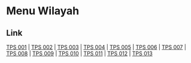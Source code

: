 # Menu Wilayah

## Link

[TPS 001](https://github.com/gigit-pemilu/pemilu-2024-15-jambi/tree/main/pileg-dpr/hitung-suara/sub/15-jambi/sub/09-tebo/sub/07-rimbo-ulu/sub/2003-sumber-sari/sub/001-tps)
 | 
[TPS 002](https://github.com/gigit-pemilu/pemilu-2024-15-jambi/tree/main/pileg-dpr/hitung-suara/sub/15-jambi/sub/09-tebo/sub/07-rimbo-ulu/sub/2003-sumber-sari/sub/002-tps)
 | 
[TPS 003](https://github.com/gigit-pemilu/pemilu-2024-15-jambi/tree/main/pileg-dpr/hitung-suara/sub/15-jambi/sub/09-tebo/sub/07-rimbo-ulu/sub/2003-sumber-sari/sub/003-tps)
 | 
[TPS 004](https://github.com/gigit-pemilu/pemilu-2024-15-jambi/tree/main/pileg-dpr/hitung-suara/sub/15-jambi/sub/09-tebo/sub/07-rimbo-ulu/sub/2003-sumber-sari/sub/004-tps)
 | 
[TPS 005](https://github.com/gigit-pemilu/pemilu-2024-15-jambi/tree/main/pileg-dpr/hitung-suara/sub/15-jambi/sub/09-tebo/sub/07-rimbo-ulu/sub/2003-sumber-sari/sub/005-tps)
 | 
[TPS 006](https://github.com/gigit-pemilu/pemilu-2024-15-jambi/tree/main/pileg-dpr/hitung-suara/sub/15-jambi/sub/09-tebo/sub/07-rimbo-ulu/sub/2003-sumber-sari/sub/006-tps)
 | 
[TPS 007](https://github.com/gigit-pemilu/pemilu-2024-15-jambi/tree/main/pileg-dpr/hitung-suara/sub/15-jambi/sub/09-tebo/sub/07-rimbo-ulu/sub/2003-sumber-sari/sub/007-tps)
 | 
[TPS 008](https://github.com/gigit-pemilu/pemilu-2024-15-jambi/tree/main/pileg-dpr/hitung-suara/sub/15-jambi/sub/09-tebo/sub/07-rimbo-ulu/sub/2003-sumber-sari/sub/008-tps)
 | 
[TPS 009](https://github.com/gigit-pemilu/pemilu-2024-15-jambi/tree/main/pileg-dpr/hitung-suara/sub/15-jambi/sub/09-tebo/sub/07-rimbo-ulu/sub/2003-sumber-sari/sub/009-tps)
 | 
[TPS 010](https://github.com/gigit-pemilu/pemilu-2024-15-jambi/tree/main/pileg-dpr/hitung-suara/sub/15-jambi/sub/09-tebo/sub/07-rimbo-ulu/sub/2003-sumber-sari/sub/010-tps)
 | 
[TPS 011](https://github.com/gigit-pemilu/pemilu-2024-15-jambi/tree/main/pileg-dpr/hitung-suara/sub/15-jambi/sub/09-tebo/sub/07-rimbo-ulu/sub/2003-sumber-sari/sub/011-tps)
 | 
[TPS 012](https://github.com/gigit-pemilu/pemilu-2024-15-jambi/tree/main/pileg-dpr/hitung-suara/sub/15-jambi/sub/09-tebo/sub/07-rimbo-ulu/sub/2003-sumber-sari/sub/012-tps)
 | 
[TPS 013](https://github.com/gigit-pemilu/pemilu-2024-15-jambi/tree/main/pileg-dpr/hitung-suara/sub/15-jambi/sub/09-tebo/sub/07-rimbo-ulu/sub/2003-sumber-sari/sub/013-tps)

